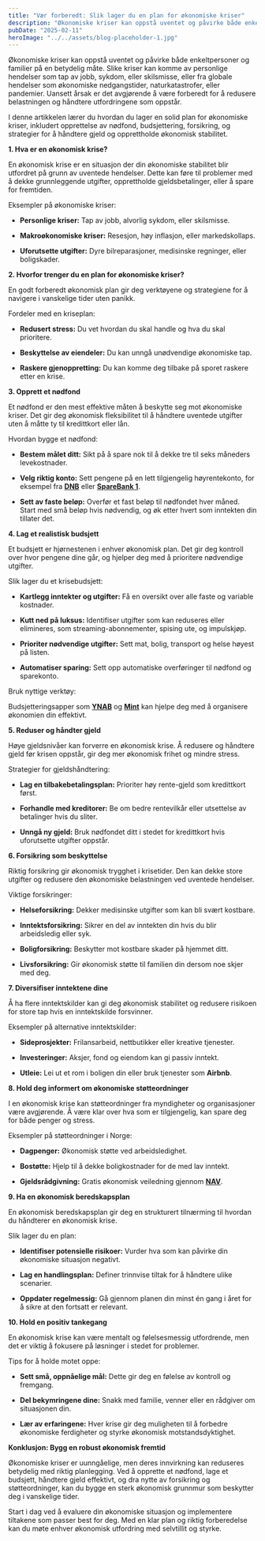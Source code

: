 ```yaml
---
title: "Vær forberedt: Slik lager du en plan for økonomiske kriser"
description: "Økonomiske kriser kan oppstå uventet og påvirke både enkeltpersoner og familier på en betydelig måte. Slike kriser kan komme av personlige hendelser som tap av jobb, sykdom, eller skilsmisse, eller fra globale hendelser som økonomiske nedgangstider, naturkatastrofer, eller pandemier. Uansett årsak er det avgjørende å være forberedt for å redusere belastningen og håndtere utfordringene som &#8230; Read more"
pubDate: "2025-02-11"
heroImage: "../../assets/blog-placeholder-1.jpg"
---
```


Økonomiske kriser kan oppstå uventet og påvirke både enkeltpersoner og familier på en betydelig måte. Slike kriser kan komme av personlige hendelser som tap av jobb, sykdom, eller skilsmisse, eller fra globale hendelser som økonomiske nedgangstider, naturkatastrofer, eller pandemier. Uansett årsak er det avgjørende å være forberedt for å redusere belastningen og håndtere utfordringene som oppstår.

I denne artikkelen lærer du hvordan du lager en solid plan for økonomiske kriser, inkludert opprettelse av nødfond, budsjettering, forsikring, og strategier for å håndtere gjeld og opprettholde økonomisk stabilitet.

**1. Hva er en økonomisk krise?**

En økonomisk krise er en situasjon der din økonomiske stabilitet blir utfordret på grunn av uventede hendelser. Dette kan føre til problemer med å dekke grunnleggende utgifter, opprettholde gjeldsbetalinger, eller å spare for fremtiden.

Eksempler på økonomiske kriser:

- **Personlige kriser:** Tap av jobb, alvorlig sykdom, eller skilsmisse.

- **Makroøkonomiske kriser:** Resesjon, høy inflasjon, eller markedskollaps.

- **Uforutsette utgifter:** Dyre bilreparasjoner, medisinske regninger, eller boligskader.

**2. Hvorfor trenger du en plan for økonomiske kriser?**

En godt forberedt økonomisk plan gir deg verktøyene og strategiene for å navigere i vanskelige tider uten panikk.

Fordeler med en kriseplan:

- **Redusert stress:** Du vet hvordan du skal handle og hva du skal prioritere.

- **Beskyttelse av eiendeler:** Du kan unngå unødvendige økonomiske tap.

- **Raskere gjenoppretting:** Du kan komme deg tilbake på sporet raskere etter en krise.

**3. Opprett et nødfond**

Et nødfond er den mest effektive måten å beskytte seg mot økonomiske kriser. Det gir deg økonomisk fleksibilitet til å håndtere uventede utgifter uten å måtte ty til kredittkort eller lån.

Hvordan bygge et nødfond:

- **Bestem målet ditt:** Sikt på å spare nok til å dekke tre til seks måneders levekostnader.

- **Velg riktig konto:** Sett pengene på en lett tilgjengelig høyrentekonto, for eksempel fra **[DNB](https://www.dnb.no)** eller **[SpareBank 1](https://www.sparebank1.no)**.

- **Sett av faste beløp:** Overfør et fast beløp til nødfondet hver måned. Start med små beløp hvis nødvendig, og øk etter hvert som inntekten din tillater det.

**4. Lag et realistisk budsjett**

Et budsjett er hjørnestenen i enhver økonomisk plan. Det gir deg kontroll over hvor pengene dine går, og hjelper deg med å prioritere nødvendige utgifter.

Slik lager du et krisebudsjett:

- **Kartlegg inntekter og utgifter:** Få en oversikt over alle faste og variable kostnader.

- **Kutt ned på luksus:** Identifiser utgifter som kan reduseres eller elimineres, som streaming-abonnementer, spising ute, og impulskjøp.

- **Prioriter nødvendige utgifter:** Sett mat, bolig, transport og helse høyest på listen.

- **Automatiser sparing:** Sett opp automatiske overføringer til nødfond og sparekonto.

Bruk nyttige verktøy:

Budsjetteringsapper som **[YNAB](https://www.youneedabudget.com)** og **[Mint](https://www.mint.com)** kan hjelpe deg med å organisere økonomien din effektivt.

**5. Reduser og håndter gjeld**

Høye gjeldsnivåer kan forverre en økonomisk krise. Å redusere og håndtere gjeld før krisen oppstår, gir deg mer økonomisk frihet og mindre stress.

Strategier for gjeldshåndtering:

- **Lag en tilbakebetalingsplan:** Prioriter høy rente-gjeld som kredittkort først.

- **Forhandle med kreditorer:** Be om bedre rentevilkår eller utsettelse av betalinger hvis du sliter.

- **Unngå ny gjeld:** Bruk nødfondet ditt i stedet for kredittkort hvis uforutsette utgifter oppstår.

**6. Forsikring som beskyttelse**

Riktig forsikring gir økonomisk trygghet i krisetider. Den kan dekke store utgifter og redusere den økonomiske belastningen ved uventede hendelser.

Viktige forsikringer:

- **Helseforsikring:** Dekker medisinske utgifter som kan bli svært kostbare.

- **Inntektsforsikring:** Sikrer en del av inntekten din hvis du blir arbeidsledig eller syk.

- **Boligforsikring:** Beskytter mot kostbare skader på hjemmet ditt.

- **Livsforsikring:** Gir økonomisk støtte til familien din dersom noe skjer med deg.

**7. Diversifiser inntektene dine**

Å ha flere inntektskilder kan gi deg økonomisk stabilitet og redusere risikoen for store tap hvis en inntektskilde forsvinner.

Eksempler på alternative inntektskilder:

- **Sideprosjekter:** Frilansarbeid, nettbutikker eller kreative tjenester.

- **Investeringer:** Aksjer, fond og eiendom kan gi passiv inntekt.

- **Utleie:** Lei ut et rom i boligen din eller bruk tjenester som **Airbnb**.

**8. Hold deg informert om økonomiske støtteordninger**

I en økonomisk krise kan støtteordninger fra myndigheter og organisasjoner være avgjørende. Å være klar over hva som er tilgjengelig, kan spare deg for både penger og stress.

Eksempler på støtteordninger i Norge:

- **Dagpenger:** Økonomisk støtte ved arbeidsledighet.

- **Bostøtte:** Hjelp til å dekke boligkostnader for de med lav inntekt.

- **Gjeldsrådgivning:** Gratis økonomisk veiledning gjennom **[NAV](https://www.nav.no)**.

**9. Ha en økonomisk beredskapsplan**

En økonomisk beredskapsplan gir deg en strukturert tilnærming til hvordan du håndterer en økonomisk krise.

Slik lager du en plan:

- **Identifiser potensielle risikoer:** Vurder hva som kan påvirke din økonomiske situasjon negativt.

- **Lag en handlingsplan:** Definer trinnvise tiltak for å håndtere ulike scenarier.

- **Oppdater regelmessig:** Gå gjennom planen din minst én gang i året for å sikre at den fortsatt er relevant.

**10. Hold en positiv tankegang**

En økonomisk krise kan være mentalt og følelsesmessig utfordrende, men det er viktig å fokusere på løsninger i stedet for problemer.

Tips for å holde motet oppe:

- **Sett små, oppnåelige mål:** Dette gir deg en følelse av kontroll og fremgang.

- **Del bekymringene dine:** Snakk med familie, venner eller en rådgiver om situasjonen din.

- **Lær av erfaringene:** Hver krise gir deg muligheten til å forbedre økonomiske ferdigheter og styrke økonomisk motstandsdyktighet.

**Konklusjon: Bygg en robust økonomisk fremtid**

Økonomiske kriser er uunngåelige, men deres innvirkning kan reduseres betydelig med riktig planlegging. Ved å opprette et nødfond, lage et budsjett, håndtere gjeld effektivt, og dra nytte av forsikring og støtteordninger, kan du bygge en sterk økonomisk grunnmur som beskytter deg i vanskelige tider.

Start i dag ved å evaluere din økonomiske situasjon og implementere tiltakene som passer best for deg. Med en klar plan og riktig forberedelse kan du møte enhver økonomisk utfordring med selvtillit og styrke.